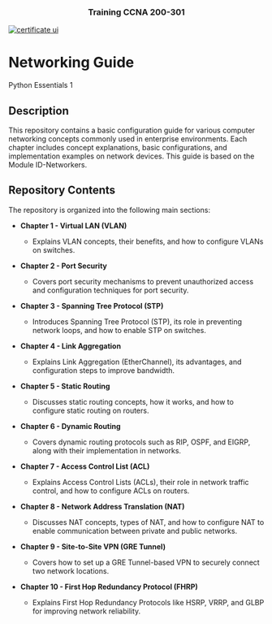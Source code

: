 <p align="center">
  <h3 align="center">Training CCNA 200-301</h3>
</p>

[![certificate ui][product-ui]](https://example.com)

[product-ui]: certificate.jpg

# Networking Guide

Python Essentials 1

## Description

This repository contains a basic configuration guide for various computer networking concepts commonly used in enterprise environments. Each chapter includes concept explanations, basic configurations, and implementation examples on network devices. This guide is based on the Module ID-Networkers.

## Repository Contents

The repository is organized into the following main sections:

- **Chapter 1 - Virtual LAN (VLAN)**

  - Explains VLAN concepts, their benefits, and how to configure VLANs on switches.

- **Chapter 2 - Port Security**

  - Covers port security mechanisms to prevent unauthorized access and configuration techniques for port security.

- **Chapter 3 - Spanning Tree Protocol (STP)**

  - Introduces Spanning Tree Protocol (STP), its role in preventing network loops, and how to enable STP on switches.

- **Chapter 4 - Link Aggregation**

  - Explains Link Aggregation (EtherChannel), its advantages, and configuration steps to improve bandwidth.

- **Chapter 5 - Static Routing**

  - Discusses static routing concepts, how it works, and how to configure static routing on routers.

- **Chapter 6 - Dynamic Routing**

  - Covers dynamic routing protocols such as RIP, OSPF, and EIGRP, along with their implementation in networks.

- **Chapter 7 - Access Control List (ACL)**

  - Explains Access Control Lists (ACLs), their role in network traffic control, and how to configure ACLs on routers.

- **Chapter 8 - Network Address Translation (NAT)**

  - Discusses NAT concepts, types of NAT, and how to configure NAT to enable communication between private and public networks.

- **Chapter 9 - Site-to-Site VPN (GRE Tunnel)**

  - Covers how to set up a GRE Tunnel-based VPN to securely connect two network locations.

- **Chapter 10 - First Hop Redundancy Protocol (FHRP)**

  - Explains First Hop Redundancy Protocols like HSRP, VRRP, and GLBP for improving network reliability.
